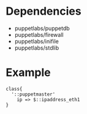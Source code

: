 # Dependencies

* puppetlabs/puppetdb
* puppetlabs/firewall
* puppetlabs/inifile
* puppetlabs/stdlib

# Example

```
class{
  '::puppetmaster'
    ip => $::ipaddress_eth1
}
```
